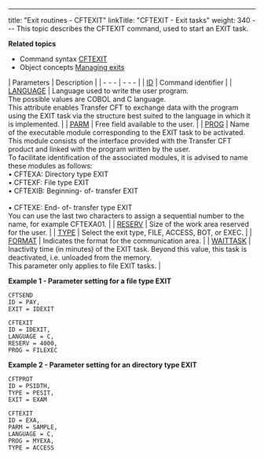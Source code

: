 ---
title: "Exit routines - CFTEXIT"
linkTitle: "CFTEXIT - Exit tasks"
weight: 340
--- <span id="Activating_an_exit_command_line"></span>This topic describes the
CFTEXIT command, used to start an EXIT task.

********Related
topics********

- Command syntax
    [CFTEXIT](../../../command_summary#CFTEXIT)
- Object concepts
    [Managing exits](../../../../app_integration_intro/managing_exits)

| Parameters  | Description  |
| - - - | - - - |
| [ID](../../../command_summary/parameter_intro/id) | Command identifier |
| [LANGUAGE](../../../command_summary/parameter_intro/language) | Language used to write the user program.<br/> The possible values are COBOL and C language.<br/> This attribute enables Transfer CFT to exchange data with the program using the EXIT task via the structure best suited to the language in which it is implemented. |
| [PARM](../../../command_summary/parameter_intro/parm)  | Free field available to the user. |
| [PROG](../../../command_summary/parameter_intro/prog) | Name of the executable module corresponding to the EXIT task to be activated.<br/> This module consists of the interface provided with the Transfer CFT product and linked with the program written by the user.<br/> To facilitate identification of the associated modules, it is advised to name these modules as follows:<br/> • CFTEXA: Directory type EXIT<br/> • CFTEXF: File type EXIT<br/> • CFTEXIB: Beginning- of- transfer EXIT<br/><br/> • CFTEXE: End- of- transfer type EXIT<br/> You can use the last two characters to assign a sequential number to the name, for example CFTEXA01. |
| [RESERV](../../../command_summary/parameter_intro/reserv) | Size of the work area reserved for the user. |
| [TYPE](../../../command_summary/parameter_intro/type) | Select the exit type, FILE, ACCESS, BOT, or EXEC. |
| [FORMAT](../../../command_summary/parameter_intro/format) | Indicates the format for the communication area. |
| [WAITTASK](../../../command_summary/parameter_intro/waittask) | Inactivity time (in minutes) of the EXIT task. Beyond this value, this task is deactivated, i.e. unloaded from the memory.<br/> This parameter only applies to file EXIT tasks. |

****Example 1 - Parameter setting for a file
type EXIT****

```
CFTSEND
ID = PAY,
EXIT = IDEXIT
```

```
CFTEXIT
ID = IDEXIT,
LANGUAGE = C,
RESERV = 4000,
PROG = FILEXEC
```

****Example 2 - Parameter setting for an directory
type EXIT****

```
CFTPROT
ID = PSIDTH,
TYPE = PESIT,
EXIT = EXAM

```

```
CFTEXIT
ID = EXA,
PARM = SAMPLE,
LANGUAGE = C,
PROG = MYEXA,
TYPE = ACCESS
```
